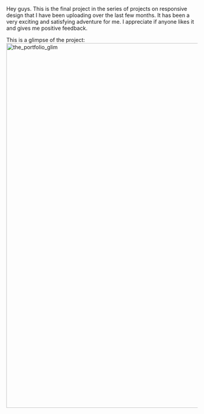 Hey guys. This is the final project in the series of projects on responsive design that I have been uploading over the last few months. 
It has been a very exciting and satisfying adventure for me. 
I appreciate if anyone likes it and gives me positive feedback.

This is a glimpse of the project:
<img width="960" alt="the_portfolio_glim" src="https://github.com/morenalcuadrado/the_portfolio/assets/79588076/4ffca481-5092-4af5-b9bc-5a6f7f88bee5">
